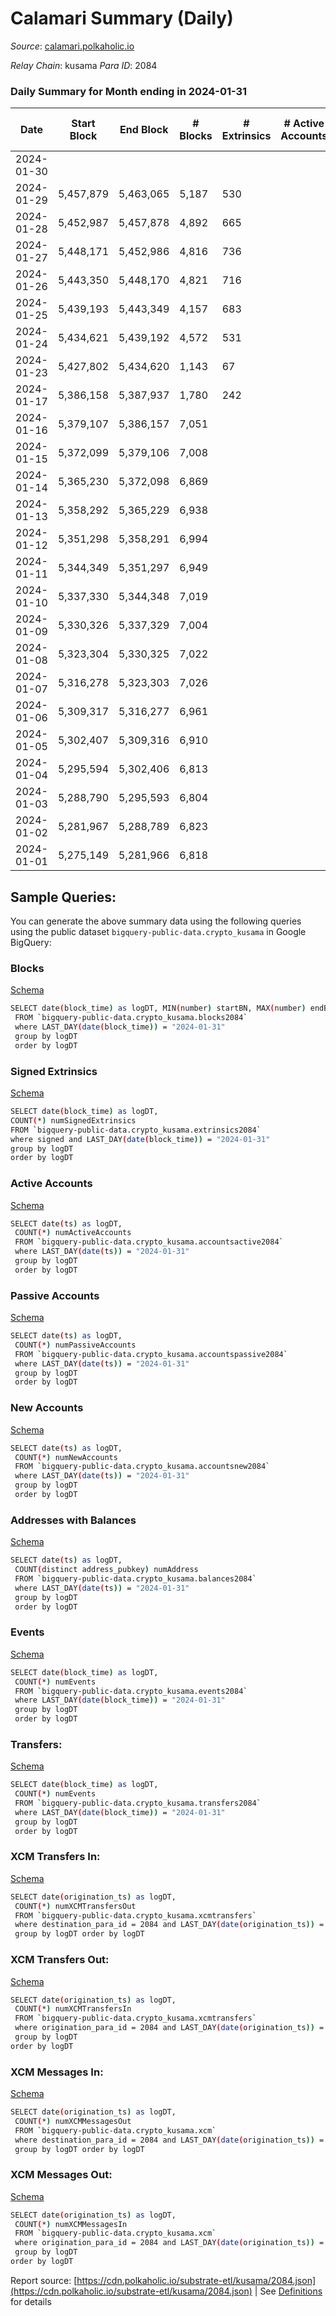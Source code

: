 # Calamari Summary (Daily)

_Source_: [calamari.polkaholic.io](https://calamari.polkaholic.io)

*Relay Chain*: kusama
*Para ID*: 2084



### Daily Summary for Month ending in 2024-01-31


| Date    | Start Block | End Block | # Blocks | # Extrinsics | # Active Accounts | # Passive Accounts | # New Accounts | # Addresses | # Events  | # Transfers ($USD) | # XCM Transfers In ($USD) | # XCM Transfers Out ($USD) | # XCM In | # XCM Out | Issues |
|---------|-------------|-----------|----------|--------------|-------------------|--------------------|----------------|-------------|-----------|--------------------|---------------------------|----------------------------|----------|-----------|--------|
| 2024-01-30 |  |  |  |  |  |  |  |  |  |   |   | 5 ($752.91) |  | 6 |  |
| 2024-01-29 | 5,457,879 | 5,463,065 | 5,187 | 530 |  |  |  |  | 36,394 | 185 ($37,300.20) | 1 ($0.14) | 3 ($9.58) | 2 | 3 |  |
| 2024-01-28 | 5,452,987 | 5,457,878 | 4,892 | 665 |  |  |  |  | 32,963 | 248 ($93,568.00) | 4 ($369.00) | 7 ($772.80) | 5 | 7 |  |
| 2024-01-27 | 5,448,171 | 5,452,986 | 4,816 | 736 |  |  |  |  | 36,473 | 344 ($308,617.56) | 11 ($1,899.59) | 5 ($488.23) | 11 | 6 |  |
| 2024-01-26 | 5,443,350 | 5,448,170 | 4,821 | 716 |  |  |  |  | 36,311 | 413 ($39,208.67) | 1 ($2,491.08) | 7 ($2,773.58) | 1 | 7 |  |
| 2024-01-25 | 5,439,193 | 5,443,349 | 4,157 | 683 |  |  |  |  | 30,297 | 240 ($49,136.77) | 3 ($149.99) | 3 ($805.93) | 3 | 3 |  |
| 2024-01-24 | 5,434,621 | 5,439,192 | 4,572 | 531 |  |  |  |  | 37,188 | 149 ($31,476.46) | 4 ($567.52) | 2  | 4 | 2 |  |
| 2024-01-23 | 5,427,802 | 5,434,620 | 1,143 | 67 |  |  |  |  | 5,182 | 21 ($1,034.87) | 11 ($1,196.73) | 1  | 11 | 3 |  |
| 2024-01-17 | 5,386,158 | 5,387,937 | 1,780 | 242 |  |  |  |  | 14,626 | 149 ($33,931.85) |   |   |  |  |  |
| 2024-01-16 | 5,379,107 | 5,386,157 | 7,051 |  |  |  |  |  |  |   |   |   |  |  |  |
| 2024-01-15 | 5,372,099 | 5,379,106 | 7,008 |  |  |  |  |  |  |   | 16 ($6,335.78) | 9 ($3,244.87) | 21 | 14 |  |
| 2024-01-14 | 5,365,230 | 5,372,098 | 6,869 |  |  |  |  |  |  |   | 2 ($1,170.33) |   | 2 |  |  |
| 2024-01-13 | 5,358,292 | 5,365,229 | 6,938 |  |  |  |  |  |  |   | 2 ($942.16) | 4 ($1,831.93) | 2 | 3 |  |
| 2024-01-12 | 5,351,298 | 5,358,291 | 6,994 |  |  |  |  |  |  |   |   | 5 ($2,086.45) |  | 4 |  |
| 2024-01-11 | 5,344,349 | 5,351,297 | 6,949 |  |  |  |  |  |  |   | 7 ($2,475.33) | 1 ($641.79) | 9 | 6 |  |
| 2024-01-10 | 5,337,330 | 5,344,348 | 7,019 |  |  |  |  |  |  |   | 1 ($1,706.26) | 7 ($3,367.17) | 1 | 11 |  |
| 2024-01-09 | 5,330,326 | 5,337,329 | 7,004 |  |  |  |  |  |  |   | 3 ($1,317.79) | 4 ($1,961.23) | 2 | 4 |  |
| 2024-01-08 | 5,323,304 | 5,330,325 | 7,022 |  |  |  |  |  |  |   | 2 ($1,192.67) | 2 ($189.70) | 2 |  |  |
| 2024-01-07 | 5,316,278 | 5,323,303 | 7,026 |  |  |  |  |  |  |   | 7 ($4,499.89) | 3 ($5,647.12) | 9 | 3 |  |
| 2024-01-06 | 5,309,317 | 5,316,277 | 6,961 |  |  |  |  |  |  |   | 3 ($1,290.57) | 7 ($2,477.41) | 4 | 5 |  |
| 2024-01-05 | 5,302,407 | 5,309,316 | 6,910 |  |  |  |  |  |  |   | 6 ($5,497.56) | 9 ($3,257.22) | 5 | 9 |  |
| 2024-01-04 | 5,295,594 | 5,302,406 | 6,813 |  |  |  |  |  |  |   | 11 ($7,106.09) | 18 ($9,105.57) | 9 | 15 |  |
| 2024-01-03 | 5,288,790 | 5,295,593 | 6,804 |  |  |  |  |  |  |   | 29 ($4,768.11) | 8 ($2,584.86) | 28 | 7 |  |
| 2024-01-02 | 5,281,967 | 5,288,789 | 6,823 |  |  |  |  |  |  |   | 18 ($1,845.15) | 5 ($388.85) | 12 | 1 |  |
| 2024-01-01 | 5,275,149 | 5,281,966 | 6,818 |  |  |  |  |  |  |   | 5 ($1,027.39) | 2 ($249.43) | 4 | 1 |  |

## Sample Queries:
You can generate the above summary data using the following queries using the public dataset `bigquery-public-data.crypto_kusama` in Google BigQuery:


### Blocks 

[Schema](https://github.com/colorfulnotion/substrate-etl/blob/main/schema/blocks.json)

```bash
SELECT date(block_time) as logDT, MIN(number) startBN, MAX(number) endBN, COUNT(*) numBlocks 
 FROM `bigquery-public-data.crypto_kusama.blocks2084`  
 where LAST_DAY(date(block_time)) = "2024-01-31" 
 group by logDT 
 order by logDT
```

### Signed Extrinsics 

[Schema](https://github.com/colorfulnotion/substrate-etl/blob/main/schema/extrinsics.json)

```bash
SELECT date(block_time) as logDT, 
COUNT(*) numSignedExtrinsics 
FROM `bigquery-public-data.crypto_kusama.extrinsics2084`  
where signed and LAST_DAY(date(block_time)) = "2024-01-31" 
group by logDT 
order by logDT
```

### Active Accounts 

[Schema](https://github.com/colorfulnotion/substrate-etl/blob/main/schema/accountsactive.json)

```bash
SELECT date(ts) as logDT, 
 COUNT(*) numActiveAccounts 
 FROM `bigquery-public-data.crypto_kusama.accountsactive2084` 
 where LAST_DAY(date(ts)) = "2024-01-31" 
 group by logDT 
 order by logDT
```

### Passive Accounts 

[Schema](https://github.com/colorfulnotion/substrate-etl/blob/main/schema/accountspassive.json)

```bash
SELECT date(ts) as logDT, 
 COUNT(*) numPassiveAccounts 
 FROM `bigquery-public-data.crypto_kusama.accountspassive2084` 
 where LAST_DAY(date(ts)) = "2024-01-31" 
 group by logDT 
 order by logDT
```

### New Accounts 

[Schema](https://github.com/colorfulnotion/substrate-etl/blob/main/schema/accountsnew.json)

```bash
SELECT date(ts) as logDT, 
 COUNT(*) numNewAccounts 
 FROM `bigquery-public-data.crypto_kusama.accountsnew2084` 
 where LAST_DAY(date(ts)) = "2024-01-31" 
 group by logDT
 order by logDT
```

### Addresses with Balances 

[Schema](https://github.com/colorfulnotion/substrate-etl/blob/main/schema/balances.json)

```bash
SELECT date(ts) as logDT,
 COUNT(distinct address_pubkey) numAddress 
 FROM `bigquery-public-data.crypto_kusama.balances2084` 
 where LAST_DAY(date(ts)) = "2024-01-31" 
 group by logDT 
 order by logDT
```

### Events 

[Schema](https://github.com/colorfulnotion/substrate-etl/blob/main/schema/events.json)

```bash
SELECT date(block_time) as logDT, 
 COUNT(*) numEvents 
 FROM `bigquery-public-data.crypto_kusama.events2084` 
 where LAST_DAY(date(block_time)) = "2024-01-31" 
 group by logDT 
 order by logDT
```

### Transfers:

[Schema](https://github.com/colorfulnotion/substrate-etl/blob/main/schema/transfers.json)

```bash
SELECT date(block_time) as logDT, 
 COUNT(*) numEvents 
 FROM `bigquery-public-data.crypto_kusama.transfers2084` 
 where LAST_DAY(date(block_time)) = "2024-01-31" 
 group by logDT 
 order by logDT
```

### XCM Transfers In: 

[Schema](https://github.com/colorfulnotion/substrate-etl/blob/main/schema/xcmtransfers.json)

```bash
SELECT date(origination_ts) as logDT, 
 COUNT(*) numXCMTransfersOut 
 FROM `bigquery-public-data.crypto_kusama.xcmtransfers` 
 where destination_para_id = 2084 and LAST_DAY(date(origination_ts)) = "2024-01-31" 
 group by logDT order by logDT
```

### XCM Transfers Out: 

[Schema](https://github.com/colorfulnotion/substrate-etl/blob/main/schema/xcmtransfers.json)

```bash
SELECT date(origination_ts) as logDT, 
 COUNT(*) numXCMTransfersIn 
 FROM `bigquery-public-data.crypto_kusama.xcmtransfers` 
 where origination_para_id = 2084 and LAST_DAY(date(origination_ts)) = "2024-01-31" 
 group by logDT 
order by logDT
```

### XCM Messages In: 

[Schema](https://github.com/colorfulnotion/substrate-etl/blob/main/schema/xcm.json)

```bash
SELECT date(origination_ts) as logDT, 
 COUNT(*) numXCMMessagesOut 
 FROM `bigquery-public-data.crypto_kusama.xcm` 
 where destination_para_id = 2084 and LAST_DAY(date(origination_ts)) = "2024-01-31" 
 group by logDT order by logDT
```

### XCM Messages Out: 

[Schema](https://github.com/colorfulnotion/substrate-etl/blob/main/schema/xcm.json)

```bash
SELECT date(origination_ts) as logDT, 
 COUNT(*) numXCMMessagesIn 
 FROM `bigquery-public-data.crypto_kusama.xcm` 
 where origination_para_id = 2084 and LAST_DAY(date(origination_ts)) = "2024-01-31" 
 group by logDT 
order by logDT
```


Report source: [https://cdn.polkaholic.io/substrate-etl/kusama/2084.json](https://cdn.polkaholic.io/substrate-etl/kusama/2084.json) | See [Definitions](/DEFINITIONS.md) for details
